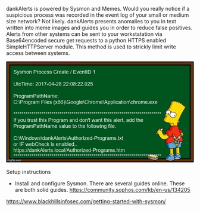 dankAlerts is powered by Sysmon and Memes.  Would you really notice if a suspicious process was recorded in the event log of your small or medium size network? Not likely. dankAlerts presents anomalies to you in text written into meme images and guides you in order to reduce false positives.  Alerts from other systems can be sent to your workstatation via Base64encoded secure get requests to a python HTTPS enabled SimpleHTTPServer module. This method is used to strickly limit write access between systems.

![dankAlert](dankAlerts.jpg)

Setup instructions
- Install and configure Sysmon.
There are several guides online. These are both solid guides.
https://community.sophos.com/kb/en-us/134205

https://www.blackhillsinfosec.com/getting-started-with-sysmon/
